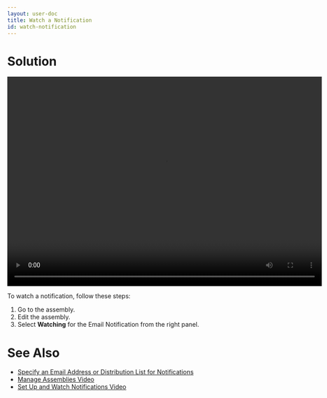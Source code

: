 ```yaml
---
layout: user-doc
title: Watch a Notification
id: watch-notification
---
```


# Solution

<video width="720" height="480" preload="metadata" controls="">
    <source src="http://videos.grovo.com/walmart-oneops-operate-monitor-0215_get-alerts-in-oneops_4668.webm?vpv=1" type="video/webm">
    Your browser does not implement HTML5 video. 
</video>

To watch a notification, follow these steps:

1. Go to the assembly.
2. Edit the assembly.
3. Select **Watching** for the Email Notification from the right panel.

# See Also

* <a href="/user/design/specify-email-address-distribution-list-for-notifications.html">Specify an Email Address or Distribution List for Notifications</a>
* <a href="/user/design/manage-assemblies.html">Manage Assemblies Video</a>
* <a href="/user/account/set-up-notifications.html">Set Up and Watch Notifications Video</a>
